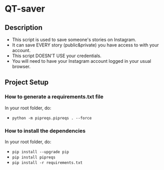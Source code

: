 # QT-saver
## Description
- This script is used to save someone's stories on Instagram.
- It can save EVERY story (public&private) you have access to with your account.
- This script DOESN'T USE your credentials.
- You will need to have your Instagram account logged in your usual browser.

## Project Setup

### How to generate a requirements.txt file

In your root folder, do:

  - `python -m pipreqs.pipreqs . --force`

### How to install the dependencies

In your root folder, do:

  - `pip install --upgrade pip`
  - `pip install pipreqs`
  - `pip install -r requirements.txt`

